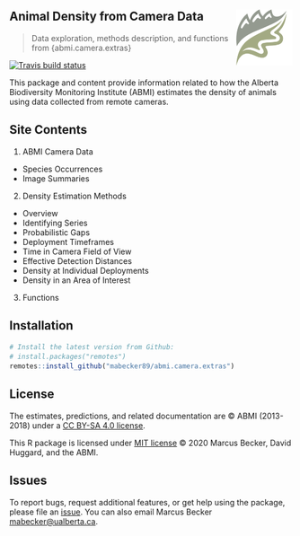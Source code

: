 
## Animal Density from Camera Data <img src = "man/figures/ABMI-notext.png" height="100" width="100" align="right" />

> Data exploration, methods description, and functions from
> {abmi.camera.extras}

<!-- badges: start -->

[![Travis build
status](https://travis-ci.org/mabecker89/abmi.camera.extras.svg?branch=master)](https://travis-ci.org/mabecker89/abmi.camera.extras)
<!-- badges: end -->

This package and content provide information related to how the Alberta
Biodiversity Monitoring Institute (ABMI) estimates the density of
animals using data collected from remote cameras.

## Site Contents

1.  ABMI Camera Data

<!-- end list -->

  - Species Occurrences
  - Image Summaries

<!-- end list -->

2.  Density Estimation Methods

<!-- end list -->

  - Overview
  - Identifying Series
  - Probabilistic Gaps
  - Deployment Timeframes
  - Time in Camera Field of View
  - Effective Detection Distances
  - Density at Individual Deployments
  - Density in an Area of Interest

<!-- end list -->

3.  Functions

## Installation

``` r
# Install the latest version from Github:
# install.packages("remotes")
remotes::install_github("mabecker89/abmi.camera.extras")
```

## License

The estimates, predictions, and related documentation are © ABMI
(2013-2018) under a [CC BY-SA 4.0
license](https://creativecommons.org/licenses/by-sa/4.0/).

This R package is licensed under [MIT
license](https://github.com/mabecker89/abmi.camera.extras/blob/master/LICENSE)
© 2020 Marcus Becker, David Huggard, and the ABMI.

## Issues

To report bugs, request additional features, or get help using the
package, please file an
[issue](https://github.com/mabecker89/abmi.camera.extras/issues). You
can also email Marcus Becker <mabecker@ualberta.ca>.

